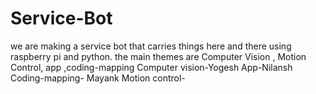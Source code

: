 # Service-Bot
we are making a service bot that carries things here and there using raspberry pi and python.
the main themes are Computer Vision , Motion Control, app ,coding-mapping
Computer vision-Yogesh
App-Nilansh
Coding-mapping- Mayank
Motion control-
